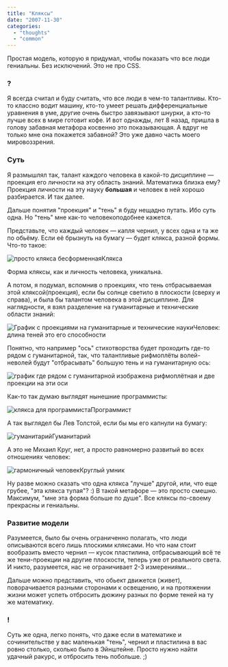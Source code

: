 ```yaml
---
title: "Кляксы"
date: "2007-11-30"
categories: 
  - "thoughts"
  - "common"
---
```


Простая модель, которую я придумал, чтобы показать что все люди гениальны. Без исключений. Это не про CSS.

### ?

Я всегда считал и буду считать, что все люди в чем-то талантливы. Кто-то классно водит машину, кто-то умеет решать дифференциальные уравнения в уме, другие очень быстро завязывают шнурки, а кто-то лучше всех в мире готовит кофе. И вот однажды, лет 8 назад, пришла в голову забавная метафора косвенно это показывающая. А вдруг не только мне она покажется забавной? Это уже давно часть моего мировоззрения.

### Суть

Я размышлял так, талант каждого человека в какой-то дисциплине — проекция его личности на эту область знаний. Математика близка ему? Проекция личности на эту науку **большая** и человек в ней хорошо разбирается. И так далее.

Дальше понятия "проекция" и "тень" я буду нещадно путать. Ибо суть одна. Но "тень" мне как-то человекоподобнее кажется.

Представьте, что каждый человек — капля чернил, у всех одна и та же по обьёму. Если её брызнуть на бумагу — будет клякса, разной формы. Что-то такое:

![просто клякса бесформенная](/pic/klyaksa/klyaksa.png)Клякса

Форма кляксы, как и личность человека, уникальна.

А потом, я подумал, вспомнив о проекциях, что тень отбрасываемая этой кляксой(проекция), если бы солнце светило в плоскости (сверху и справа), и была бы талантом человека в этой дисциплине. Для наглядности, я взял разделение на гуманитарные и технические области знаний:

![График с проекциями на гуманитарные и технические науки](/pic/klyaksa/gr1a.png)Человек: длина теней это его способности

Понятно, что например "ось" стихотворства будет проходить где-то рядом с гуманитарной, так, что талантливые рифмоплёты волей-неволей будут "отбрасывать" большую тень и на гуманитарную ось:

![график где рядом с гуманитарной изображена рифмоплётная и две проекции на эти оси](/pic/klyaksa/gr5.png)

Как-то так думаю выглядят нынешние программисты:

![клякса для программиста](/pic/klyaksa/gr3.png)Программист

А так выглядел бы Лев Толстой, если бы мы его капнули на бумагу:

![гуманитарий](/pic/klyaksa/gr2.png)Гуманитарий

А это не Михаил Круг, нет, а просто равномерно развитый во всех отношениях человек:

![гармоничный человек](/pic/klyaksa/gr4.png)Круглый умник

Ну разве можно сказать что одна клякса "лучше" другой, или, что еще грубее, "эта клякса тупая"? :) В такой метафоре — это просто смешно. Максимум, "мне эта форма больше по душе". Все кляксы по-своему прекрасны и гениальны.

### Развитие модели

Разумеется, было бы очень ограниченно полагать, что люди описываются всего лишь плоскими кляксами. Но что нам стоит вообразить вместо чернил — кусок пластилина, отбрасывающий всё те же тени-проекции на другие плоскости, теперь уже от реального света. И никто, разумеется, нас не ограничивает 2-3 измерениями...

Дальше можно представить, что обьект движется (живет), поворачивается разными сторонами к освещению, и на протяжении жизни может успеть отбросить дюжину разных по форме теней на ту же математику.

### !

Суть же одна, легко понять, что даже если в математике и сочинительстве у вас маленькая "тень", чернил и пластилина в вас ровно столько, сколько было в Эйнштейне. Просто нужно найти удачный ракурс, и отбросить тень побольше. ;)
